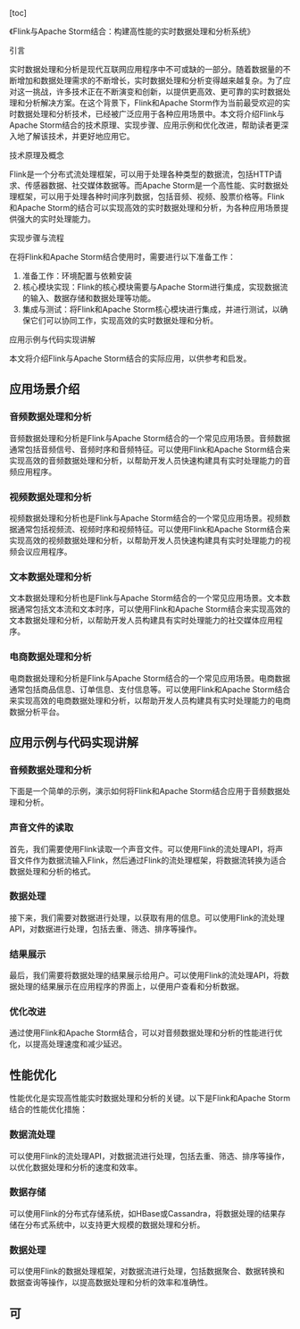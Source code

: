 
[toc]                    
                
                
《Flink与Apache Storm结合：构建高性能的实时数据处理和分析系统》

引言

实时数据处理和分析是现代互联网应用程序中不可或缺的一部分。随着数据量的不断增加和数据处理需求的不断增长，实时数据处理和分析变得越来越复杂。为了应对这一挑战，许多技术正在不断演变和创新，以提供更高效、更可靠的实时数据处理和分析解决方案。在这个背景下，Flink和Apache Storm作为当前最受欢迎的实时数据处理和分析技术，已经被广泛应用于各种应用场景中。本文将介绍Flink与Apache Storm结合的技术原理、实现步骤、应用示例和优化改进，帮助读者更深入地了解该技术，并更好地应用它。

技术原理及概念

Flink是一个分布式流处理框架，可以用于处理各种类型的数据流，包括HTTP请求、传感器数据、社交媒体数据等。而Apache Storm是一个高性能、实时数据处理框架，可以用于处理各种时间序列数据，包括音频、视频、股票价格等。Flink和Apache Storm的结合可以实现高效的实时数据处理和分析，为各种应用场景提供强大的实时处理能力。

实现步骤与流程

在将Flink和Apache Storm结合使用时，需要进行以下准备工作：

1. 准备工作：环境配置与依赖安装
2. 核心模块实现：Flink的核心模块需要与Apache Storm进行集成，实现数据流的输入、数据存储和数据处理等功能。
3. 集成与测试：将Flink和Apache Storm核心模块进行集成，并进行测试，以确保它们可以协同工作，实现高效的实时数据处理和分析。

应用示例与代码实现讲解

本文将介绍Flink与Apache Storm结合的实际应用，以供参考和启发。

## 应用场景介绍

### 音频数据处理和分析

音频数据处理和分析是Flink与Apache Storm结合的一个常见应用场景。音频数据通常包括音频信号、音频时序和音频特征。可以使用Flink和Apache Storm结合来实现高效的音频数据处理和分析，以帮助开发人员快速构建具有实时处理能力的音频应用程序。

### 视频数据处理和分析

视频数据处理和分析也是Flink与Apache Storm结合的一个常见应用场景。视频数据通常包括视频流、视频时序和视频特征。可以使用Flink和Apache Storm结合来实现高效的视频数据处理和分析，以帮助开发人员快速构建具有实时处理能力的视频会议应用程序。

### 文本数据处理和分析

文本数据处理和分析也是Flink与Apache Storm结合的一个常见应用场景。文本数据通常包括文本流和文本时序，可以使用Flink和Apache Storm结合来实现高效的文本数据处理和分析，以帮助开发人员构建具有实时处理能力的社交媒体应用程序。

### 电商数据处理和分析

电商数据处理和分析是Flink与Apache Storm结合的一个常见应用场景。电商数据通常包括商品信息、订单信息、支付信息等。可以使用Flink和Apache Storm结合来实现高效的电商数据处理和分析，以帮助开发人员构建具有实时处理能力的电商数据分析平台。

## 应用示例与代码实现讲解

### 音频数据处理和分析

下面是一个简单的示例，演示如何将Flink和Apache Storm结合应用于音频数据处理和分析。

### 声音文件的读取

首先，我们需要使用Flink读取一个声音文件。可以使用Flink的流处理API，将声音文件作为数据流输入Flink，然后通过Flink的流处理框架，将数据流转换为适合数据处理和分析的格式。

### 数据处理

接下来，我们需要对数据进行处理，以获取有用的信息。可以使用Flink的流处理API，对数据进行处理，包括去重、筛选、排序等操作。

### 结果展示

最后，我们需要将数据处理的结果展示给用户。可以使用Flink的流处理API，将数据处理的结果展示在应用程序的界面上，以便用户查看和分析数据。

### 优化改进

通过使用Flink和Apache Storm结合，可以对音频数据处理和分析的性能进行优化，以提高处理速度和减少延迟。

## 性能优化

性能优化是实现高性能实时数据处理和分析的关键。以下是Flink和Apache Storm结合的性能优化措施：

### 数据流处理

可以使用Flink的流处理API，对数据流进行处理，包括去重、筛选、排序等操作，以优化数据处理和分析的速度和效率。

### 数据存储

可以使用Flink的分布式存储系统，如HBase或Cassandra，将数据处理的结果存储在分布式系统中，以支持更大规模的数据处理和分析。

### 数据处理

可以使用Flink的数据处理框架，对数据流进行处理，包括数据聚合、数据转换和数据查询等操作，以提高数据处理和分析的效率和准确性。

## 可

